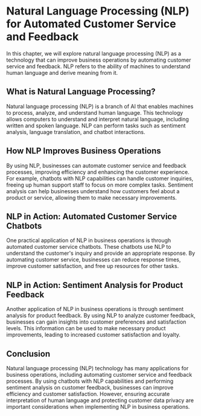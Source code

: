 Natural Language Processing (NLP) for Automated Customer Service and Feedback
==============================================================================================================================================

In this chapter, we will explore natural language processing (NLP) as a technology that can improve business operations by automating customer service and feedback. NLP refers to the ability of machines to understand human language and derive meaning from it.

What is Natural Language Processing?
------------------------------------

Natural language processing (NLP) is a branch of AI that enables machines to process, analyze, and understand human language. This technology allows computers to understand and interpret natural language, including written and spoken language. NLP can perform tasks such as sentiment analysis, language translation, and chatbot interactions.

How NLP Improves Business Operations
------------------------------------

By using NLP, businesses can automate customer service and feedback processes, improving efficiency and enhancing the customer experience. For example, chatbots with NLP capabilities can handle customer inquiries, freeing up human support staff to focus on more complex tasks. Sentiment analysis can help businesses understand how customers feel about a product or service, allowing them to make necessary improvements.

NLP in Action: Automated Customer Service Chatbots
--------------------------------------------------

One practical application of NLP in business operations is through automated customer service chatbots. These chatbots use NLP to understand the customer's inquiry and provide an appropriate response. By automating customer service, businesses can reduce response times, improve customer satisfaction, and free up resources for other tasks.

NLP in Action: Sentiment Analysis for Product Feedback
------------------------------------------------------

Another application of NLP in business operations is through sentiment analysis for product feedback. By using NLP to analyze customer feedback, businesses can gain insights into customer preferences and satisfaction levels. This information can be used to make necessary product improvements, leading to increased customer satisfaction and loyalty.

Conclusion
----------

Natural language processing (NLP) technology has many applications for business operations, including automating customer service and feedback processes. By using chatbots with NLP capabilities and performing sentiment analysis on customer feedback, businesses can improve efficiency and customer satisfaction. However, ensuring accurate interpretation of human language and protecting customer data privacy are important considerations when implementing NLP in business operations.
